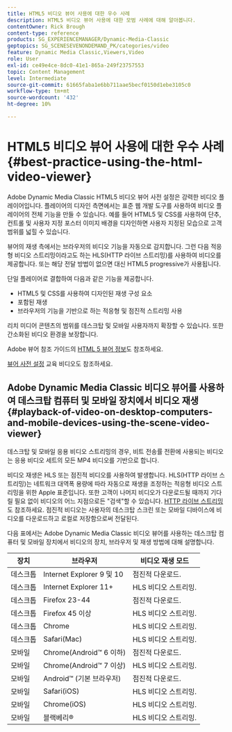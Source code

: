 ```yaml
---
title: HTML5 비디오 뷰어 사용에 대한 우수 사례
description: HTML5 비디오 뷰어 사용에 대한 모범 사례에 대해 알아봅니다.
contentOwner: Rick Brough
content-type: reference
products: SG_EXPERIENCEMANAGER/Dynamic-Media-Classic
geptopics: SG_SCENESEVENONDEMAND_PK/categories/video
feature: Dynamic Media Classic,Viewers,Video
role: User
exl-id: ce49e4ce-8dc0-41e1-865a-249f23757553
topic: Content Management
level: Intermediate
source-git-commit: 61665faba1e6bb711aae5becf0150d1ebe3105c0
workflow-type: tm+mt
source-wordcount: '432'
ht-degree: 10%

---
```


# HTML5 비디오 뷰어 사용에 대한 우수 사례{#best-practice-using-the-html-video-viewer}

Adobe Dynamic Media Classic HTML5 비디오 뷰어 사전 설정은 강력한 비디오 플레이어입니다. 플레이어의 디자인 측면에서는 표준 웹 개발 도구를 사용하여 비디오 플레이어의 전체 기능을 만들 수 있습니다. 예를 들어 HTML5 및 CSS를 사용하여 단추, 컨트롤 및 사용자 지정 포스터 이미지 배경을 디자인하면 사용자 지정된 모습으로 고객 범위를 넓힐 수 있습니다.

뷰어의 재생 측에서는 브라우저의 비디오 기능을 자동으로 감지합니다. 그런 다음 적응형 비디오 스트리밍이라고도 하는 HLS(HTTP 라이브 스트리밍)를 사용하여 비디오를 제공합니다. 또는 해당 전달 방법이 없으면 대신 HTML5 progressive가 사용됩니다.

단일 플레이어로 결합하여 다음과 같은 기능을 제공합니다.

* HTML5 및 CSS를 사용하여 디자인된 재생 구성 요소
* 포함된 재생
* 브라우저의 기능을 기반으로 하는 적응형 및 점진적 스트리밍 사용

리치 미디어 콘텐츠의 범위를 데스크탑 및 모바일 사용자까지 확장할 수 있습니다. 또한 간소화된 비디오 환경을 보장합니다.

Adobe 뷰어 참조 가이드의 [HTML 5 뷰어 정보](https://experienceleague.adobe.com/ko/docs/dynamic-media-developer-resources/library/viewers-for-aem-assets-only/c-html5-aem-asset-viewers#viewers-for-aem-assets-only)도 참조하세요.

[뷰어 사전 설정](https://s7d5.scene7.com/s7viewers/html5/VideoViewer.html?videoserverurl=https://s7d5.scene7.com/is/content/&amp;emailurl=https://s7d5.scene7.com/s7/emailFriend&amp;serverUrl=https://s7d5.scene7.com/is/image/&amp;config=Scene7SharedAssets/Universal_HTML5_Video&amp;contenturl=https://s7d5.scene7.com/skins/&amp;asset=S7tutorials/550_viewer-presets_converted%20renamed_Done-AVS) 교육 비디오도 참조하세요.

## Adobe Dynamic Media Classic 비디오 뷰어를 사용하여 데스크탑 컴퓨터 및 모바일 장치에서 비디오 재생 {#playback-of-video-on-desktop-computers-and-mobile-devices-using-the-scene-video-viewer}

데스크탑 및 모바일 응용 비디오 스트리밍의 경우, 비트 전송률 전환에 사용되는 비디오는 응용 비디오 세트의 모든 MP4 비디오를 기반으로 합니다.

비디오 재생은 HLS 또는 점진적 비디오를 사용하여 발생합니다. HLS(HTTP 라이브 스트리밍)는 네트워크 대역폭 용량에 따라 자동으로 재생을 조정하는 적응형 비디오 스트리밍을 위한 Apple 표준입니다. 또한 고객이 나머지 비디오가 다운로드될 때까지 기다릴 필요 없이 비디오의 어느 지점으로든 &quot;검색&quot;할 수 있습니다. [HTTP 라이브 스트리밍](https://developer.apple.com/streaming/)도 참조하세요. 점진적 비디오는 사용자의 데스크탑 스크린 또는 모바일 디바이스에 비디오를 다운로드하고 로컬로 저장함으로써 전달된다.

다음 표에서는 Adobe Dynamic Media Classic 비디오 뷰어를 사용하는 데스크탑 컴퓨터 및 모바일 장치에서 비디오의 장치, 브라우저 및 재생 방법에 대해 설명합니다.

| 장치 | 브라우저 | 비디오 재생 모드 |
|--- |--- |--- |
| 데스크톱 | Internet Explorer 9 및 10 | 점진적 다운로드. |
| 데스크톱 | Internet Explorer 11+ | HLS 비디오 스트리밍. |
| 데스크톱 | Firefox 23-44 | 점진적 다운로드. |
| 데스크톱 | Firefox 45 이상 | HLS 비디오 스트리밍. |
| 데스크톱 | Chrome | HLS 비디오 스트리밍. |
| 데스크톱 | Safari(Mac) | HLS 비디오 스트리밍. |
| 모바일 | Chrome(Android™ 6 이하) | 점진적 다운로드. |
| 모바일 | Chrome(Android™ 7 이상) | HLS 비디오 스트리밍. |
| 모바일 | Android™ (기본 브라우저) | 점진적 다운로드. |
| 모바일 | Safari(iOS) | HLS 비디오 스트리밍. |
| 모바일 | Chrome(iOS) | HLS 비디오 스트리밍. |
| 모바일 | 블랙베리® | HLS 비디오 스트리밍. |
